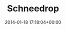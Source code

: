 ---
title:		"Schneedrop"
type:		"photos"
mediatype:		"upload"
location:		"Berlin, Germany"
date:		"2014-01-18 17:18:04+00:00"
album:		"nature"
filename:		"schneedrop.md"
series:		"plants"
cl_public_id:		"nature/schneedrop"
cl_version:		1497005109
format:		"tiff"
bytes:		4618248
width:		2560
height:		1440
colours:
- "#3F4249"
- "#515862"
- "#3F454A"
- "#515B65"
exposure_mode:		"Auto"
program:		"Program AE"
aperture:		"3.2"
focal_length:		"200.0 mm"
iso:		"400"
shutter_speed:		"1/40"
metering:		"Multi-segment"
flash:		"Off, Did not fire"
white_balance:		"Custom"
colour_temp:		"5650"
has_crop:		"false"
orientation:		"Horizontal (normal)"
camera_model:		"NIKON D800"
lens_info:		"70-200mm f/2.8"
artist: "Matt Finucane"
x_resolution:		"300"
y_resolution:		"300"
---